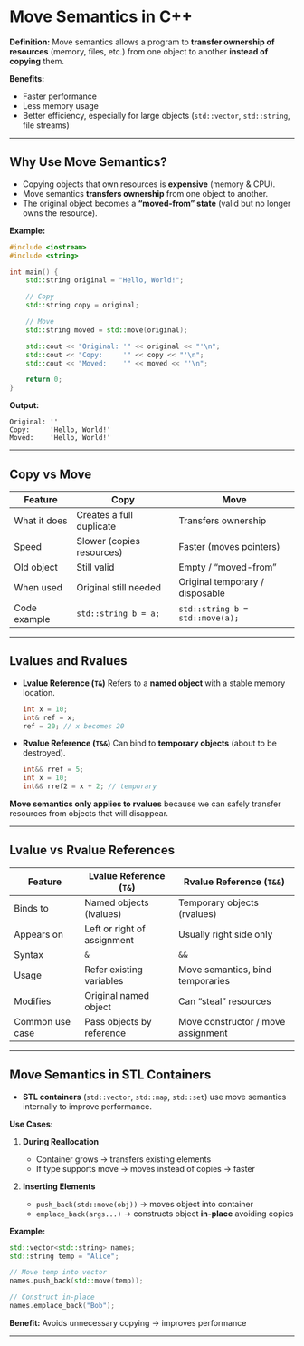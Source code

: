 # **Move Semantics in C++**

**Definition:**
Move semantics allows a program to **transfer ownership of resources** (memory, files, etc.) from one object to another **instead of copying** them.

**Benefits:**

* Faster performance
* Less memory usage
* Better efficiency, especially for large objects (`std::vector`, `std::string`, file streams)

---

## **Why Use Move Semantics?**

* Copying objects that own resources is **expensive** (memory & CPU).
* Move semantics **transfers ownership** from one object to another.
* The original object becomes a **“moved-from” state** (valid but no longer owns the resource).

**Example:**

```cpp
#include <iostream>
#include <string>

int main() {
    std::string original = "Hello, World!";

    // Copy
    std::string copy = original;

    // Move
    std::string moved = std::move(original);

    std::cout << "Original: '" << original << "'\n";
    std::cout << "Copy:     '" << copy << "'\n";
    std::cout << "Moved:    '" << moved << "'\n";

    return 0;
}
```

**Output:**

```
Original: ''
Copy:     'Hello, World!'
Moved:    'Hello, World!'
```

---

## **Copy vs Move**

| Feature      | Copy                      | Move                            |
| ------------ | ------------------------- | ------------------------------- |
| What it does | Creates a full duplicate  | Transfers ownership             |
| Speed        | Slower (copies resources) | Faster (moves pointers)         |
| Old object   | Still valid               | Empty / “moved-from”            |
| When used    | Original still needed     | Original temporary / disposable |
| Code example | `std::string b = a;`      | `std::string b = std::move(a);` |

---

## **Lvalues and Rvalues**

* **Lvalue Reference (`T&`)**
  Refers to a **named object** with a stable memory location.

  ```cpp
  int x = 10;
  int& ref = x;
  ref = 20; // x becomes 20
  ```

* **Rvalue Reference (`T&&`)**
  Can bind to **temporary objects** (about to be destroyed).

  ```cpp
  int&& rref = 5;
  int x = 10;
  int&& rref2 = x + 2; // temporary
  ```

**Move semantics only applies to rvalues** because we can safely transfer resources from objects that will disappear.

---

## **Lvalue vs Rvalue References**

| Feature         | Lvalue Reference (`T&`)     | Rvalue Reference (`T&&`)           |
| --------------- | --------------------------- | ---------------------------------- |
| Binds to        | Named objects (lvalues)     | Temporary objects (rvalues)        |
| Appears on      | Left or right of assignment | Usually right side only            |
| Syntax          | `&`                         | `&&`                               |
| Usage           | Refer existing variables    | Move semantics, bind temporaries   |
| Modifies        | Original named object       | Can “steal” resources              |
| Common use case | Pass objects by reference   | Move constructor / move assignment |

---

## **Move Semantics in STL Containers**

* **STL containers** (`std::vector`, `std::map`, `std::set`) use move semantics internally to improve performance.

**Use Cases:**

1. **During Reallocation**

   * Container grows → transfers existing elements
   * If type supports move → moves instead of copies → faster

2. **Inserting Elements**

   * `push_back(std::move(obj))` → moves object into container
   * `emplace_back(args...)` → constructs object **in-place** avoiding copies

**Example:**

```cpp
std::vector<std::string> names;
std::string temp = "Alice";

// Move temp into vector
names.push_back(std::move(temp));

// Construct in-place
names.emplace_back("Bob");
```

**Benefit:** Avoids unnecessary copying → improves performance

---